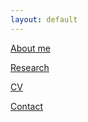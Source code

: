 ```yaml
---
layout: default
---
```


[About me](./aboutme.html)

[Research](./research.md)

[CV](./cv.md)

[Contact](./contact)

